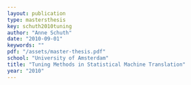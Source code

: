 ```yaml
---
layout: publication
type: mastersthesis
key: schuth2010tuning
author: "Anne Schuth"
date: "2010-09-01"
keywords: ""
pdf: "/assets/master-thesis.pdf"
school: "University of Amsterdam"
title: "Tuning Methods in Statistical Machine Translation"
year: "2010"
---
```

